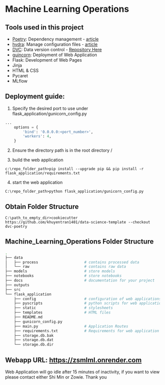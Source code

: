 # Machine Learning Operations

## Tools used in this project
* [Poetry](https://towardsdatascience.com/how-to-effortlessly-publish-your-python-package-to-pypi-using-poetry-44b305362f9f): Dependency management - [article](https://mathdatasimplified.com/2023/06/12/poetry-a-better-way-to-manage-python-dependencies/)
* [hydra](https://hydra.cc/): Manage configuration files - [article](https://mathdatasimplified.com/2023/05/25/stop-hard-coding-in-a-data-science-project-use-configuration-files-instead/)
* [DVC](https://dvc.org/): Data version control - [Repository Here](https://github.com/zow1e/mlopsData)
* [guincorn](https://gunicorn.org): Deployment of Web Application
* Flask: Development of Web Pages
* Jinja
* HTML & CSS
* Pycaret
* MLflow

## Deployment guide:

1. Specify the desired port to use under flask_application/gunicorn_config.py
```python
...
    options = {
        'bind': '0.0.0.0:<port_number>',
        'workers': 4,
    }
```

2. Ensure the directory path is in the root directory /

3. build the web application
```console
c:\repo_folder_path>pip install --upgrade pip && pip install -r flask_application/requirements.txt
```

4. start the web application
```console
C:\repo_folder_path>python flask_application/gunicorn_config.py
```


## Obtain Folder Structure
```console
C:\path_to_empty_dir>cookiecutter https://github.com/khuyentran1401/data-science-template --checkout dvc-poetry
```

## Machine_Learning_Operations Folder Structure
```bash
.
├── data                
│   ├── process                     # contains processed data
│   └── raw                         # contains raw data
├── models                          # store models
├── notebooks                       # store notebooks
├── docs                            # documentation for your project
├── outputs
├── src
└── flask_application            
    ├── config                      # configuration of web applications
    ├── pyscripts                   # python scripts for web applications
    ├── static                      # stylesheets
    ├── templates                   # HTML files
    ├── README.md                  
    ├── gunicorn_config.py          
    ├── main.py                     # Application Routes
    ├── requirements.txt            # Requirements for web application
    ├── storage.db.bak
    ├── storage.db.dat              
    └── storage.db.dir              
```

## Webapp URL: https://zsmlml.onrender.com
Web Application will go idle after 15 minutes of inactivity, if you want to view please contact either Shi Min or Zowie. Thank you
